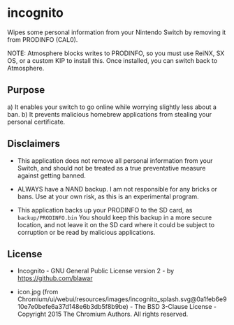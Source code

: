 # incognito
Wipes some personal information from your Nintendo Switch by removing it from PRODINFO (CAL0).

NOTE: Atmosphere blocks writes to PRODINFO, so you must use ReiNX, SX OS, or a custom KIP to install this. Once installed, you can switch back to Atmosphere.

## Purpose
a) It enables your switch to go online while worrying slightly less about a ban.
b) It prevents malicious homebrew applications from stealing your personal certificate.

## Disclaimers
* This application does not remove all personal information from your Switch, and should not be treated as a true preventative measure against getting banned.

* ALWAYS have a NAND backup. I am not responsible for any bricks or bans. Use at your own risk, as this is an experimental program.

* This application backs up your PRODINFO to the SD card, as `backup/PRODINFO.bin` You should keep this backup in a more secure location, and not leave it on the SD card where it could be subject to corruption or be read by malicious applications.

## License
* Incognito - GNU General Public License version 2 - by https://github.com/blawar

* icon.jpg (from Chromium/ui/webui/resources/images/incognito_splash.svg@0a1feb6e910e7e0befe6a37d148e6b3db5f8b9be) - The BSD 3-Clause License - Copyright 2015 The Chromium Authors. All rights reserved.
